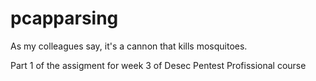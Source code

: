 # pcapparsing
As my colleagues say, it's a cannon that kills mosquitoes.

Part 1 of the assigment for week 3 of Desec Pentest Profissional course 
